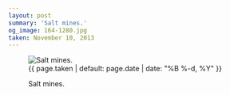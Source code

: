 ```yaml
---
layout: post
summary: 'Salt mines.'
og_image: 164-1280.jpg
taken: November 10, 2013
---
```


<figure class="post" data-src="{{ site.assets_url }}/{{ page.og_image }}">
<img alt="Salt mines." sizes="(min-width: 700px) 50vw, calc(100vw - 2rem)" src="{{ site.assets_url }}/164-640.jpg" srcset="{{ site.assets_url }}/164-1280.jpg 1280w, {{ site.assets_url }}/164-960.jpg 960w, {{ site.assets_url }}/164-640.jpg 640w, {{ site.assets_url }}/164-320.jpg 320w"/>
<figcaption>
<time>{{ page.taken | default: page.date | date: "%B %-d, %Y" }}</time>
<p>Salt mines.</p>
</figcaption>
</figure>
